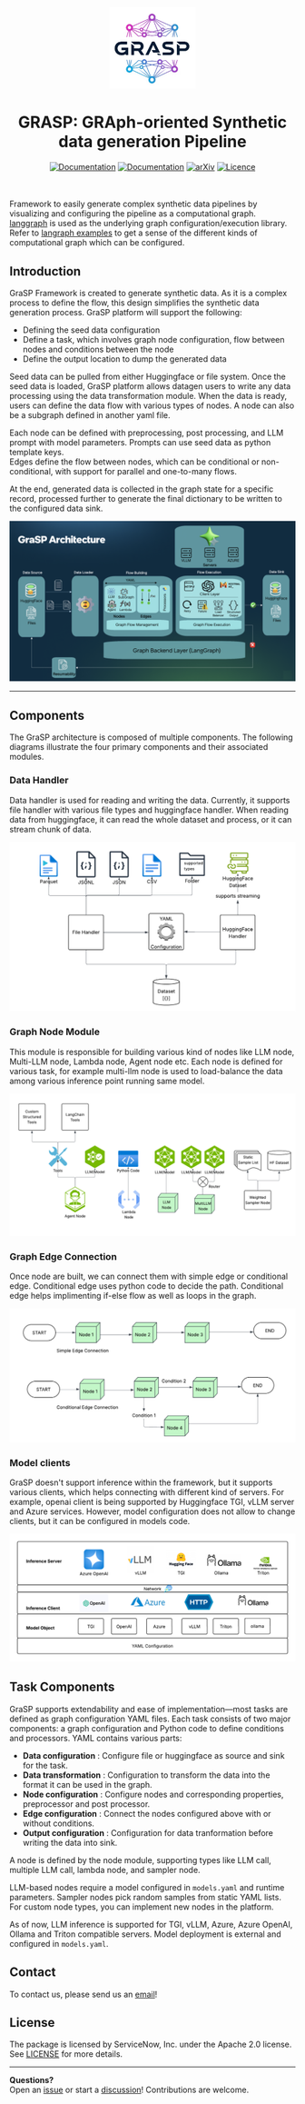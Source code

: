 <div align="center">
  <img width=30% src="https://raw.githubusercontent.com/ServiceNow/GraSP/refs/heads/main/docs/resources/images/grasp_logo.png">

  <h1>GRASP: GRAph-oriented Synthetic data generation Pipeline</h1>

<a href="https://github.com/ServiceNow/GraSP/releases">
    <img alt="Documentation" src="https://img.shields.io/github/v/release/ServiceNow/GraSP?logo=bookstack&logoColor=white"/></a>
<a href="https://servicenow.github.io/GraSP">
    <img alt="Documentation" src="https://img.shields.io/badge/MkDocs-Documentation-green.svg"/></a>
<a href="http://arxiv.org/abs/2508.15432">
    <img src="https://img.shields.io/badge/arXiv-2508.15432-B31B1B.svg" alt="arXiv"></a>
<a href="LICENSE">
    <img alt="Licence" src="https://img.shields.io/badge/License-Apache%202.0-blue.svg"/></a>

<br>
<br>
<br>
</div>


Framework to easily generate complex synthetic data pipelines by visualizing and configuring the pipeline as a
computational graph. [langgraph](https://python.langchain.com/docs/langgraph/) is used as the underlying graph
configuration/execution library. Refer
to [langraph examples](https://github.com/langchain-ai/langgraph/tree/main/examples) to get a sense of the different
kinds of computational graph which can be configured.
<br>
<be>

## Introduction

GraSP Framework is created to generate synthetic data. As it is a complex process to define the flow, this design simplifies the synthetic data generation process. GraSP platform will support the following:
- Defining the seed data configuration
- Define a task, which involves graph node configuration, flow between nodes and conditions between the node
- Define the output location to dump the generated data

Seed data can be pulled from either Huggingface or file system. Once the seed data is loaded, GraSP platform allows datagen users to write any data processing using the data transformation module. When the data is ready, users can define the data flow with various types of nodes. A node can also be a subgraph defined in another yaml file.

Each node can be defined with preprocessing, post processing, and LLM prompt with model parameters. Prompts can use seed data as python template keys.  
Edges define the flow between nodes, which can be conditional or non-conditional, with support for parallel and one-to-many flows.

At the end, generated data is collected in the graph state for a specific record, processed further to generate the final dictionary to be written to the configured data sink.

![GraspFramework](https://raw.githubusercontent.com/ServiceNow/GraSP/refs/heads/main/docs/resources/images/grasp_architecture.png)

---

## Components
The GraSP architecture is composed of multiple components. The following diagrams illustrate the four primary components and their associated modules.

### Data Handler
Data handler is used for reading and writing the data. Currently, it supports file handler with various file types and huggingface handler.
When reading data from huggingface, it can read the whole dataset and process, or it can stream chunk of data.

<kbd> ![DataHandler](https://raw.githubusercontent.com/ServiceNow/GraSP/refs/heads/main/docs/resources/images/component_data_handler.png) </kbd>

### Graph Node Module
This module is responsible for building various kind of nodes like LLM node, Multi-LLM node, Lambda node, Agent node etc.
Each node is defined for various task, for example multi-llm node is used to load-balance the data among various inference point running same model.

<kbd> ![Nodes](https://raw.githubusercontent.com/ServiceNow/GraSP/refs/heads/main/docs/resources/images/component_nodes.png) </kbd>

### Graph Edge Connection
Once node are built, we can connect them with simple edge or conditional edge.
Conditional edge uses python code to decide the path. Conditional edge helps implimenting if-else flow as well as loops in the graph.

<kbd> ![Edges](https://raw.githubusercontent.com/ServiceNow/GraSP/refs/heads/main/docs/resources/images/component_edges.png) </kbd>

### Model clients
GraSP doesn't support inference within the framework, but it supports various clients, which helps connecting with different kind of servers.
For example, openai client is being supported by Huggingface TGI, vLLM server and Azure services. However, model configuration does not allow to change clients, but it can be configured in models code.

<kbd> ![ModelClient](https://raw.githubusercontent.com/ServiceNow/GraSP/refs/heads/main/docs/resources/images/component_model_client.png) </kbd>

## Task Components

GraSP supports extendability and ease of implementation—most tasks are defined as graph configuration YAML files. Each task consists of two major components: a graph configuration and Python code to define conditions and processors.
YAML contains various parts:
* **Data configuration** : Configure file or huggingface as source and sink for the task.
* **Data transformation** : Configuration to transform the data into the format it can be used in the graph.
* **Node configuration** : Configure nodes and corresponding properties, preprocessor and post processor.
* **Edge configuration** : Connect the nodes configured above with or without conditions. 
* **Output configuration** : Configuration for data tranformation before writing the data into sink.

A node is defined by the node module, supporting types like LLM call, multiple LLM call, lambda node, and sampler node.  

LLM-based nodes require a model configured in `models.yaml` and runtime parameters. Sampler nodes pick random samples from static YAML lists. For custom node types, you can implement new nodes in the platform.

As of now, LLM inference is supported for TGI, vLLM, Azure, Azure OpenAI, Ollama and Triton compatible servers. Model deployment is external and configured in `models.yaml`.

<!-- ![GraspComponents](https://raw.githubusercontent.com/ServiceNow/GraSP/refs/heads/main/docs/resources/images/grasp_usecase2framework.png) -->


## Contact

To contact us, please send us an [email](mailto:grasp_team@servicenow.com)!

## License

The package is licensed by ServiceNow, Inc. under the Apache 2.0 license. See [LICENSE](LICENSE) for more details.

---

**Questions?**  
Open an [issue](https://github.com/ServiceNow/GraSP/issues) or start a [discussion](https://github.com/ServiceNow/GraSP/discussions)! Contributions are welcome.
